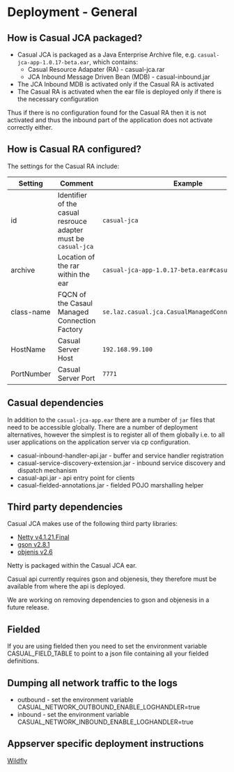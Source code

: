 # Deployment - General
## How is Casual JCA packaged?

* Casual JCA is packaged as a Java Enterprise Archive file, e.g. `casual-jca-app-1.0.17-beta.ear`, which contains:
    * Casual Resource Adapater (RA) - casual-jca.rar
    * JCA Inbound Message Driven Bean (MDB) - casual-inbound.jar
* The JCA Inbound MDB is activated only if the Casual RA is activated
* The Casual RA is activated when the ear file is deployed only if there is the necessary configuration

Thus if there is no configuration found for the Casual RA then it is not activated and thus
the inbound part of the application does not activate correctly either.

## How is Casual RA configured?

The settings for the Casual RA include:
 
| Setting   | Comment   | Example   |
| ---   | ---   | --- |
| id | Identifier of the casual resrouce adapter must be `casual-jca` | `casual-jca` |
| archive | Location of the rar within the ear | `casual-jca-app-1.0.17-beta.ear#casual-jca.rar` |
| class-name | FQCN of the Casaul Managed Connection Factory | `se.laz.casual.jca.CasualManagedConnectionFactory` |
| HostName | Casual Server Host | `192.168.99.100` |
| PortNumber | Casual Server Port | `7771`

## Casual dependencies
In addition to the `casual-jca-app.ear` there are a number of `jar` files that need to be accessible globally.
There are a number of deployment alternatives, however the simplest is to register all of them globally i.e. to all user applications on the application server via cp configuration.

* casual-inbound-handler-api.jar - buffer and service handler registration
* casual-service-discovery-extension.jar - inbound service discovery and dispatch mechanism
* casual-api.jar - api entry point for clients
* casual-fielded-annotations.jar - fielded POJO marshalling helper

## Third party dependencies
Casual JCA makes use of the following third party libraries:

* [Netty v4.1.21.Final](https://github.com/netty/netty)
* [gson v2.8.1](https://github.com/google/gson)
* [objenis v2.6](https://github.com/easymock/objenesis)

Netty is packaged within the Casual JCA ear.

Casual api currently requires gson and objenesis, they therefore must be available from where the api is deployed.

We are working on removing dependencies to gson and objenesis in a future release.

## Fielded
If you are using fielded then you need to set the environment variable CASUAL_FIELD_TABLE to point to a json file containing all your fielded definitions.

## Dumping all network traffic to the logs
* outbound - set the environment variable CASUAL_NETWORK_OUTBOUND_ENABLE_LOGHANDLER=true
* inbound - set the environment variable CASUAL_NETWORK_INBOUND_ENABLE_LOGHANDLER=true

## Appserver specific deployment instructions
[Wildfly](deployment-wildfly.md)
